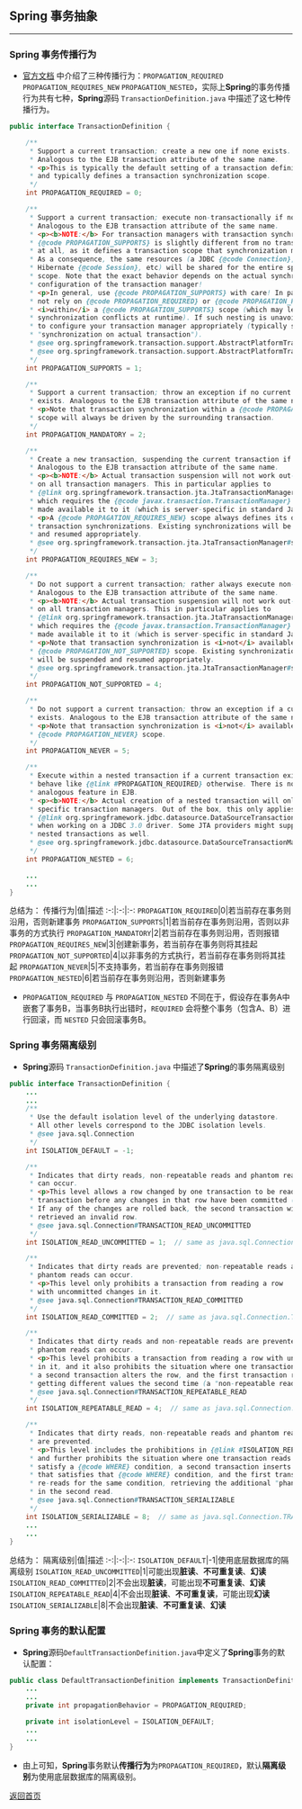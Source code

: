 ## **Spring 事务抽象**
------------------------

### **Spring 事务传播行为**
* [官方文档](https://docs.spring.io/spring/docs/5.2.5.RELEASE/spring-framework-reference/data-access.html#tx-propagation) 中介绍了三种传播行为：`PROPAGATION_REQUIRED` `PROPAGATION_REQUIRES_NEW` `PROPAGATION_NESTED`，实际上**Spring**的事务传播行为共有七种，**Spring**源码 `TransactionDefinition.java` 中描述了这七种传播行为。

``` java
public interface TransactionDefinition {

	/**
	 * Support a current transaction; create a new one if none exists.
	 * Analogous to the EJB transaction attribute of the same name.
	 * <p>This is typically the default setting of a transaction definition,
	 * and typically defines a transaction synchronization scope.
	 */
	int PROPAGATION_REQUIRED = 0;

	/**
	 * Support a current transaction; execute non-transactionally if none exists.
	 * Analogous to the EJB transaction attribute of the same name.
	 * <p><b>NOTE:</b> For transaction managers with transaction synchronization,
	 * {@code PROPAGATION_SUPPORTS} is slightly different from no transaction
	 * at all, as it defines a transaction scope that synchronization might apply to.
	 * As a consequence, the same resources (a JDBC {@code Connection}, a
	 * Hibernate {@code Session}, etc) will be shared for the entire specified
	 * scope. Note that the exact behavior depends on the actual synchronization
	 * configuration of the transaction manager!
	 * <p>In general, use {@code PROPAGATION_SUPPORTS} with care! In particular, do
	 * not rely on {@code PROPAGATION_REQUIRED} or {@code PROPAGATION_REQUIRES_NEW}
	 * <i>within</i> a {@code PROPAGATION_SUPPORTS} scope (which may lead to
	 * synchronization conflicts at runtime). If such nesting is unavoidable, make sure
	 * to configure your transaction manager appropriately (typically switching to
	 * "synchronization on actual transaction").
	 * @see org.springframework.transaction.support.AbstractPlatformTransactionManager#setTransactionSynchronization
	 * @see org.springframework.transaction.support.AbstractPlatformTransactionManager#SYNCHRONIZATION_ON_ACTUAL_TRANSACTION
	 */
	int PROPAGATION_SUPPORTS = 1;

	/**
	 * Support a current transaction; throw an exception if no current transaction
	 * exists. Analogous to the EJB transaction attribute of the same name.
	 * <p>Note that transaction synchronization within a {@code PROPAGATION_MANDATORY}
	 * scope will always be driven by the surrounding transaction.
	 */
	int PROPAGATION_MANDATORY = 2;

	/**
	 * Create a new transaction, suspending the current transaction if one exists.
	 * Analogous to the EJB transaction attribute of the same name.
	 * <p><b>NOTE:</b> Actual transaction suspension will not work out-of-the-box
	 * on all transaction managers. This in particular applies to
	 * {@link org.springframework.transaction.jta.JtaTransactionManager},
	 * which requires the {@code javax.transaction.TransactionManager} to be
	 * made available it to it (which is server-specific in standard Java EE).
	 * <p>A {@code PROPAGATION_REQUIRES_NEW} scope always defines its own
	 * transaction synchronizations. Existing synchronizations will be suspended
	 * and resumed appropriately.
	 * @see org.springframework.transaction.jta.JtaTransactionManager#setTransactionManager
	 */
	int PROPAGATION_REQUIRES_NEW = 3;

	/**
	 * Do not support a current transaction; rather always execute non-transactionally.
	 * Analogous to the EJB transaction attribute of the same name.
	 * <p><b>NOTE:</b> Actual transaction suspension will not work out-of-the-box
	 * on all transaction managers. This in particular applies to
	 * {@link org.springframework.transaction.jta.JtaTransactionManager},
	 * which requires the {@code javax.transaction.TransactionManager} to be
	 * made available it to it (which is server-specific in standard Java EE).
	 * <p>Note that transaction synchronization is <i>not</i> available within a
	 * {@code PROPAGATION_NOT_SUPPORTED} scope. Existing synchronizations
	 * will be suspended and resumed appropriately.
	 * @see org.springframework.transaction.jta.JtaTransactionManager#setTransactionManager
	 */
	int PROPAGATION_NOT_SUPPORTED = 4;

	/**
	 * Do not support a current transaction; throw an exception if a current transaction
	 * exists. Analogous to the EJB transaction attribute of the same name.
	 * <p>Note that transaction synchronization is <i>not</i> available within a
	 * {@code PROPAGATION_NEVER} scope.
	 */
	int PROPAGATION_NEVER = 5;

	/**
	 * Execute within a nested transaction if a current transaction exists,
	 * behave like {@link #PROPAGATION_REQUIRED} otherwise. There is no
	 * analogous feature in EJB.
	 * <p><b>NOTE:</b> Actual creation of a nested transaction will only work on
	 * specific transaction managers. Out of the box, this only applies to the JDBC
	 * {@link org.springframework.jdbc.datasource.DataSourceTransactionManager}
	 * when working on a JDBC 3.0 driver. Some JTA providers might support
	 * nested transactions as well.
	 * @see org.springframework.jdbc.datasource.DataSourceTransactionManager
	 */
	int PROPAGATION_NESTED = 6;

    ...
    ...
}
```
总结为：
传播行为|值|描述
:-:|:-:|:-:
`PROPAGATION_REQUIRED`|0|若当前存在事务则沿用，否则新建事务
`PROPAGATION_SUPPORTS`|1|若当前存在事务则沿用，否则以非事务的方式执行
`PROPAGATION_MANDATORY`|2|若当前存在事务则沿用，否则报错
`PROPAGATION_REQUIRES_NEW`|3|创建新事务，若当前存在事务则将其挂起
`PROPAGATION_NOT_SUPPORTED`|4|以非事务的方式执行，若当前存在事务则将其挂起
`PROPAGATION_NEVER`|5|不支持事务，若当前存在事务则报错
`PROPAGATION_NESTED`|6|若当前存在事务则沿用，否则新建事务
* `PROPAGATION_REQUIRED` 与 `PROPAGATION_NESTED` 不同在于，假设存在事务A中嵌套了事务B，当事务B执行出错时，`REQUIRED` 会将整个事务（包含A、B）进行回滚，而 `NESTED` 只会回滚事务B。

### **Spring 事务隔离级别**
* **Spring**源码 `TransactionDefinition.java` 中描述了**Spring**的事务隔离级别
``` java
public interface TransactionDefinition {
    ...
    ...
    /**
	 * Use the default isolation level of the underlying datastore.
	 * All other levels correspond to the JDBC isolation levels.
	 * @see java.sql.Connection
	 */
	int ISOLATION_DEFAULT = -1;

	/**
	 * Indicates that dirty reads, non-repeatable reads and phantom reads
	 * can occur.
	 * <p>This level allows a row changed by one transaction to be read by another
	 * transaction before any changes in that row have been committed (a "dirty read").
	 * If any of the changes are rolled back, the second transaction will have
	 * retrieved an invalid row.
	 * @see java.sql.Connection#TRANSACTION_READ_UNCOMMITTED
	 */
	int ISOLATION_READ_UNCOMMITTED = 1;  // same as java.sql.Connection.TRANSACTION_READ_UNCOMMITTED;

	/**
	 * Indicates that dirty reads are prevented; non-repeatable reads and
	 * phantom reads can occur.
	 * <p>This level only prohibits a transaction from reading a row
	 * with uncommitted changes in it.
	 * @see java.sql.Connection#TRANSACTION_READ_COMMITTED
	 */
	int ISOLATION_READ_COMMITTED = 2;  // same as java.sql.Connection.TRANSACTION_READ_COMMITTED;

	/**
	 * Indicates that dirty reads and non-repeatable reads are prevented;
	 * phantom reads can occur.
	 * <p>This level prohibits a transaction from reading a row with uncommitted changes
	 * in it, and it also prohibits the situation where one transaction reads a row,
	 * a second transaction alters the row, and the first transaction re-reads the row,
	 * getting different values the second time (a "non-repeatable read").
	 * @see java.sql.Connection#TRANSACTION_REPEATABLE_READ
	 */
	int ISOLATION_REPEATABLE_READ = 4;  // same as java.sql.Connection.TRANSACTION_REPEATABLE_READ;

	/**
	 * Indicates that dirty reads, non-repeatable reads and phantom reads
	 * are prevented.
	 * <p>This level includes the prohibitions in {@link #ISOLATION_REPEATABLE_READ}
	 * and further prohibits the situation where one transaction reads all rows that
	 * satisfy a {@code WHERE} condition, a second transaction inserts a row
	 * that satisfies that {@code WHERE} condition, and the first transaction
	 * re-reads for the same condition, retrieving the additional "phantom" row
	 * in the second read.
	 * @see java.sql.Connection#TRANSACTION_SERIALIZABLE
	 */
	int ISOLATION_SERIALIZABLE = 8;  // same as java.sql.Connection.TRANSACTION_SERIALIZABLE;
    ...
    ...
}
```
总结为：
隔离级别|值|描述
:-:|:-:|:-:
`ISOLATION_DEFAULT`|-1|使用底层数据库的隔离级别
`ISOLATION_READ_UNCOMMITTED`|1|可能出现**脏读**、**不可重复读**、**幻读**
`ISOLATION_READ_COMMITTED`|2|不会出现**脏读**，可能出现**不可重复读**、**幻读**
`ISOLATION_REPEATABLE_READ`|4|不会出现**脏读**、**不可重复读**，可能出现**幻读**
`ISOLATION_SERIALIZABLE`|8|不会出现**脏读**、**不可重复读**、**幻读**

### **Spring 事务的默认配置**
* **Spring**源码`DefaultTransactionDefinition.java`中定义了**Spring**事务的默认配置：
``` java
public class DefaultTransactionDefinition implements TransactionDefinition, Serializable {
    ...
    ...
	private int propagationBehavior = PROPAGATION_REQUIRED;

	private int isolationLevel = ISOLATION_DEFAULT;
    ...
    ...
}
```
* 由上可知，**Spring**事务默认**传播行为**为`PROPAGATION_REQUIRED`，默认**隔离级别**为使用底层数据库的隔离级别。



[返回首页](https://maxwell-l.github.io/WriteSomething)